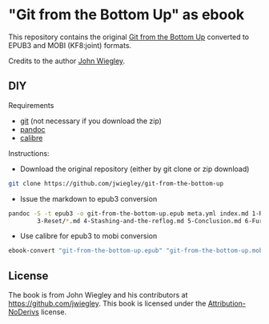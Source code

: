 # "Git from the Bottom Up" as ebook

This repository contains the original [Git from the Bottom Up](http://jwiegley.github.io/git-from-the-bottom-up/) converted to EPUB3 and MOBI (KF8:joint) formats.

Credits to the author [John Wiegley](https://github.com/jwiegley).

## DIY

Requirements
- [git](http://git-scm.com/) (not necessary if you download the zip)
- [pandoc](http://pandoc.org/)
- [calibre](http://calibre-ebook.com/)

Instructions:
- Download the original repository (either by git clone or zip download)
```sh
git clone https://github.com/jwiegley/git-from-the-bottom-up
```
- Issue the markdown to epub3 conversion
```sh
pandoc -S -t epub3 -o git-from-the-bottom-up.epub meta.yml index.md 1-Repository/*.md 2-The-Index/*.md \
  	    3-Reset/*.md 4-Stashing-and-the-reflog.md 5-Conclusion.md 6-Further-Reading.md
```
- Use calibre for epub3 to mobi conversion
```sh
ebook-convert "git-from-the-bottom-up.epub" "git-from-the-bottom-up.mobi"
```

## License

The book is from John Wiegley and his contributors at https://github.com/jwiegley. This book is licensed under the [Attribution-NoDerivs](https://creativecommons.org/licenses/by-nd/4.0) license.